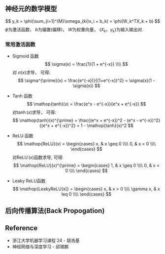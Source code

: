 ## 神经元的数学模型
$$
y_k = \phi(\sum_{i=1}^{M}\omega_{ki}x_i + b_k) = \phi(W_k^TX_k + b)
$$
$\phi$为激活函数， $b$为偏置(偏移)， $W$为权重向量， $(X_k，y_k)$为输入输出对.

### 常用激活函数
* Sigmoid 函数
$$
\sigma(x) = \frac{1}{1 + e^{-x}} \\\\
$$
对 $\sigma(x)$求导， 可得:
$$
\sigma^{\prime}(x) = \frac{e^{-x})}{(1+e^{-x})^2} = \sigma(x)(1 - \sigma(x))
$$

* Tanh 函数
$$
\mathop{tanh}(x) = \frac{e^x - e^{-x}}{e^x + e^{-x}}
$$
对$\mathop{tanh}(x)$求导， 可得:
$$
\mathop{tanh}(x)^{\prime} = \frac{(e^x + e^{-x})^2 - (e^x - e^{-x})^2}{(e^x + e^{-x})^2} = 1 - \mathop{tanh}(x)^2
$$

* ReLU 函数
$$
\mathop{ReLU}(x) = 
\begin{cases}
x, & x \geq 0 \\\\
0, & x < 0 \\\\
\end{cases}
$$
对$\mathop{ReLU}(x)$函数求导, 可得:
$$
\mathop{ReLU}(x)^{\prime} =
\begin{cases}
1, & x \geq 0 \\\\
0, & x < 0 \\\\
\end{cases}
$$
* Leaky ReLU函数
$$
\mathop{LeakyReLU(x)} = 
\begin{cases}
x, & x > 0 \\\\
\gamma x, & x leq 0 \\\\
\end{cases}
$$

## 后向传播算法(Back Propogation)


## Reference
* 浙江大学机器学习课程 24 - 胡浩基
* 神经网络与深度学习 - 邱锡鹏
